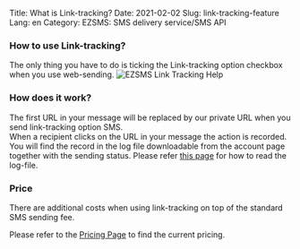 Title: What is Link-tracking?
Date: 2021-02-02
Slug: link-tracking-feature
Lang: en
Category: EZSMS: SMS delivery service/SMS API



### How to use Link-tracking?
The only thing you have to do is ticking the Link-tracking option checkbox when you use web-sending.
![EZSMS Link Tracking Help](/images/ez-link-tracking-help.png)

### How does it work?
The first URL in your message will be replaced by our private URL when you send link-tracking option SMS.<br>
When a recipient clicks on the URL in your message the action is recorded.<br>
You will find the record in the log file downloadable from the account page together with the sending status.
Please refer [this page](https://help.xoxzo.com/en/ezsms-sms-delivery-service/articles/how-to-read-your-log-file/) for how to read the log-file.

### Price
There are additional costs when using link-tracking on top of the standard SMS sending fee.

Please refer to the [Pricing Page](https://www.ezsms.biz/en/faq/price/) to find the current pricing.

